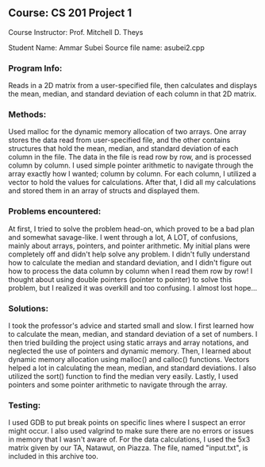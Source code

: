 ## Course: CS 201 Project 1
Course Instructor: Prof. Mitchell D. Theys


Student Name: Ammar Subei
Source file name: asubei2.cpp

### Program Info:
Reads in a 2D matrix from a user-specified file, then calculates and displays the mean, median, and standard deviation of each column in that 2D matrix.

### Methods:
Used malloc for the dynamic memory allocation of two arrays. One array stores the data read from user-specified file, and the other contains structures that hold the mean, median, and standard deviation of each column in the file. The data in the file is read row by row, and is processed column by column. I used simple pointer arithmetic to navigate through the array exactly how I wanted; column by column. For each column, I utilized a vector to hold the values for calculations. After that, I did all my calculations and stored them in an array of structs and displayed them.

### Problems encountered:
At first, I tried to solve the problem head-on, which proved to be a bad plan and somewhat savage-like. I went through a lot, A LOT, of confusions, mainly about arrays, pointers, and pointer arithmetic. My initial plans were completely off and didn't help solve any problem. I didn't fully understand how to calculate the median and standard deviation, and I didn't figure out how to process the data column by column when I read them row by row! I thought about using double pointers (pointer to pointer) to solve this problem, but I realized it was overkill and too confusing. I almost lost hope...

### Solutions:
I took the professor's advice and started small and slow. I first learned how to calculate the mean, median, and standard deviation of a set of numbers. I then tried building the project using static arrays and array notations, and neglected the use of pointers and dynamic memory. Then, I learned about dynamic memory allocation using malloc() and calloc() functions. Vectors helped a lot in calculating the mean, median, and standard deviations. I also utilized the sort() function to find the median very easily. Lastly, I used pointers and some pointer arithmetic to navigate through the array.

### Testing:
I used GDB to put break points on specific lines where I suspect an error might occur. I also used valgrind to make sure there are no errors or issues in memory that I wasn't aware of. For the data calculations, I used the 5x3 matrix given by our TA, Natawut, on Piazza. The file, named "input.txt", is included in this archive too.

